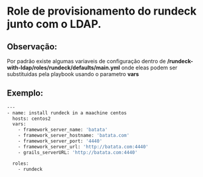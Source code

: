 # Role de provisionamento do rundeck junto com o LDAP.

## Observação:

Por padrão existe algumas variaveis de configuração dentro de **/rundeck-with-ldap/roles/rundeck/defaults/main.yml** onde eleas podem ser substituidas pela playbook usando o parametro **vars**

## Exemplo:

```bash
---
- name: install rundeck in a maachine centos
  hosts: centos2
  vars:
    - framework_server_name: 'batata'
    - framework_server_hostname: 'batata.com'
    - framework_server_port: '4440'
    - framework_server_url: 'http://batata.com:4440'
    - grails_serverURL: 'http://batata.com:4440'

  roles:
    - rundeck
```
